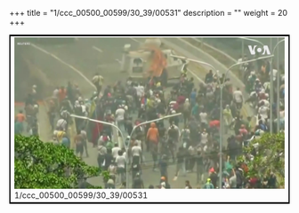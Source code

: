 +++
title = "1/ccc_00500_00599/30_39/00531"
description = ""
weight = 20
+++

<table style="border:2px solid black;max-width:800px;max-height:800px;" 
><tr><td>
<img class="center-fit-jpg"
src="/jpg_/aaa_20190430_NxaOmWaI8sI_00530.jpg">
1/ccc_00500_00599/30_39/00531
</img></td></tr></table>
